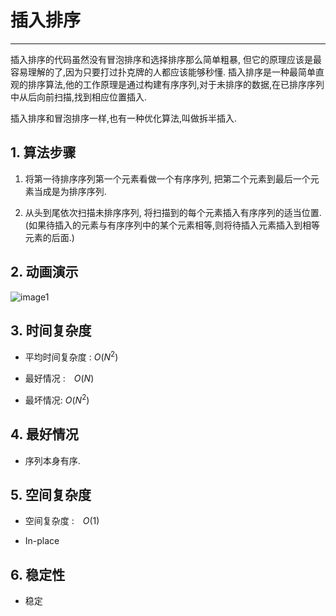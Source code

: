 # 插入排序
---

插入排序的代码虽然没有冒泡排序和选择排序那么简单粗暴, 但它的原理应该是最容易理解的了,因为只要打过扑克牌的人都应该能够秒懂. 插入排序是一种最简单直观的排序算法,他的工作原理是通过构建有序序列,对于未排序的数据,在已排序序列中从后向前扫描,找到相应位置插入.

插入排序和冒泡排序一样,也有一种优化算法,叫做拆半插入.

## 1. 算法步骤

1. 将第一待排序序列第一个元素看做一个有序序列, 把第二个元素到最后一个元素当成是为排序序列.

2. 从头到尾依次扫描未排序序列, 将扫描到的每个元素插入有序序列的适当位置. (如果待插入的元素与有序序列中的某个元素相等,则将待插入元素插入到相等元素的后面.)

## 2. 动画演示

![image1](https://github.com/kuwylsr/JS-Sorting-Algorithm/raw/master/res/insertionSort.gif)

## 3. 时间复杂度

- 平均时间复杂度 : $O(N^2)$

- 最好情况 :　$O(N)$

- 最坏情况: $O(N^2)$

## 4. 最好情况

- 序列本身有序.

## 5. 空间复杂度

- 空间复杂度 :　$O(1)$

- In-place

## 6. 稳定性

- 稳定
